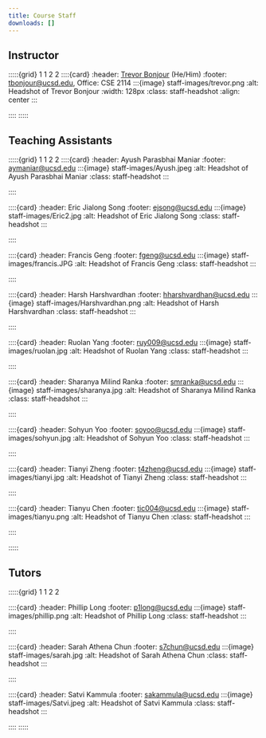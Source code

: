 ```yaml
---
title: Course Staff
downloads: []
---
```



## Instructor
:::::{grid} 1 1 2 2
::::{card}
:header: [Trevor Bonjour](https://tbonjour.github.io/) (He/Him)
:footer: tbonjour@ucsd.edu, Office: CSE 2114
:::{image} staff-images/trevor.png
:alt: Headshot of Trevor Bonjour
:width: 128px
:class: staff-headshot
:align: center
:::
<!-- Short description here: who you are, what do you like doing when not working, etc.  -->
::::
:::::

## Teaching Assistants
:::::{grid} 1 1 2 2
::::{card}
:header: Ayush Parasbhai Maniar
:footer: aymaniar@ucsd.edu
:::{image} staff-images/Ayush.jpeg
:alt: Headshot of Ayush Parasbhai Maniar
:class: staff-headshot
:::
<!-- Short description here: who you are, what do you like doing when not working, etc.  -->
::::

::::{card}
:header: Eric Jialong Song
:footer: ejsong@ucsd.edu
:::{image} staff-images/Eric2.jpg
:alt: Headshot of Eric Jialong Song
:class: staff-headshot
:::
<!-- Short description here: who you are, what do you like doing when not working, etc.  -->
::::

::::{card}
:header: Francis Geng
:footer: fgeng@ucsd.edu
:::{image} staff-images/francis.JPG
:alt: Headshot of Francis Geng
:class: staff-headshot
:::
<!-- Short description here: who you are, what do you like doing when not working, etc.  -->
::::

::::{card}
:header: Harsh Harshvardhan
:footer: hharshvardhan@ucsd.edu
:::{image} staff-images/Harshvardhan.png
:alt: Headshot of Harsh Harshvardhan
:class: staff-headshot
:::
<!-- Short description here: who you are, what do you like doing when not working, etc.  -->
::::

::::{card}
:header: Ruolan Yang
:footer: ruy009@ucsd.edu
:::{image} staff-images/ruolan.jpg
:alt: Headshot of Ruolan Yang
:class: staff-headshot
:::
<!-- Short description here: who you are, what do you like doing when not working, etc.  -->
::::

::::{card}
:header: Sharanya Milind Ranka
:footer: smranka@ucsd.edu
:::{image} staff-images/sharanya.jpg
:alt: Headshot of Sharanya Milind Ranka
:class: staff-headshot
:::
<!-- Short description here: who you are, what do you like doing when not working, etc.  -->
::::

::::{card}
:header: Sohyun Yoo
:footer: soyoo@ucsd.edu
:::{image} staff-images/sohyun.jpg
:alt: Headshot of Sohyun Yoo
:class: staff-headshot
:::
<!-- Short description here: who you are, what do you like doing when not working, etc.  -->
::::

::::{card}
:header: Tianyi Zheng
:footer: t4zheng@ucsd.edu
:::{image} staff-images/tianyi.jpg
:alt: Headshot of Tianyi Zheng
:class: staff-headshot
:::
<!-- Short description here: who you are, what do you like doing when not working, etc.  -->
::::

::::{card}
:header: Tianyu Chen
:footer: tic004@ucsd.edu
:::{image} staff-images/tianyu.png
:alt: Headshot of Tianyu Chen
:class: staff-headshot
:::
<!-- Short description here: who you are, what do you like doing when not working, etc.  -->
::::

:::::

## Tutors
:::::{grid} 1 1 2 2

::::{card}
:header: Phillip Long
:footer: p1long@ucsd.edu
:::{image} staff-images/phillip.png
:alt: Headshot of Phillip Long
:class: staff-headshot
:::
<!-- Short description here: who you are, what do you like doing when not working, etc.  -->
::::

::::{card}
:header: Sarah Athena Chun
:footer: s7chun@ucsd.edu
:::{image} staff-images/sarah.jpg
:alt: Headshot of Sarah Athena Chun
:class: staff-headshot
:::
<!-- Short description here: who you are, what do you like doing when not working, etc.  -->
::::

::::{card}
:header: Satvi Kammula
:footer: sakammula@ucsd.edu
:::{image} staff-images/Satvi.jpeg
:alt: Headshot of Satvi Kammula
:class: staff-headshot
:::
<!-- Short description here: who you are, what do you like doing when not working, etc.  -->
::::
:::::
